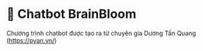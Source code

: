 # 💬 Chatbot BrainBloom 

Chương trình chatbot được tạo ra từ chuyên gia Dương Tấn Quang (https://pyan.vn/)


